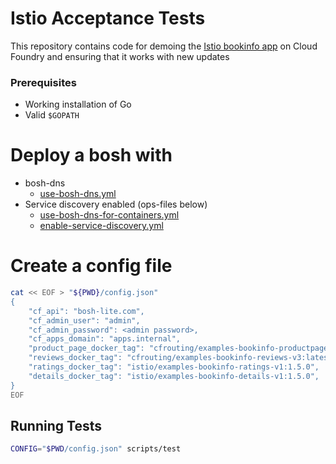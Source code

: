 # Istio Acceptance Tests
This repository contains code for demoing the [Istio bookinfo
app](https://istio.io/docs/guides/bookinfo.html) on Cloud Foundry and ensuring
that it works with new updates

### Prerequisites
- Working installation of Go
- Valid `$GOPATH`

# Deploy a bosh with
- bosh-dns
  - [use-bosh-dns.yml](https://github.com/cloudfoundry/cf-deployment/blob/master/operations/experimental/use-bosh-dns.yml)
- Service discovery enabled (ops-files below)
  - [use-bosh-dns-for-containers.yml](https://github.com/cloudfoundry/cf-deployment/blob/master/operations/experimental/use-bosh-dns-for-containers.yml)
  - [enable-service-discovery.yml](https://github.com/cloudfoundry/cf-deployment/blob/master/operations/experimental/enable-service-discovery.yml)


# Create a config file
```sh
cat << EOF > "${PWD}/config.json"
{
	"cf_api": "bosh-lite.com",
	"cf_admin_user": "admin",
	"cf_admin_password": <admin password>,
	"cf_apps_domain": "apps.internal",
	"product_page_docker_tag": "cfrouting/examples-bookinfo-productpage-v1:latest",
	"reviews_docker_tag": "cfrouting/examples-bookinfo-reviews-v3:latest",
	"ratings_docker_tag": "istio/examples-bookinfo-ratings-v1:1.5.0",
	"details_docker_tag": "istio/examples-bookinfo-details-v1:1.5.0",
}
EOF
```

## Running Tests
```sh
CONFIG="$PWD/config.json" scripts/test
```
